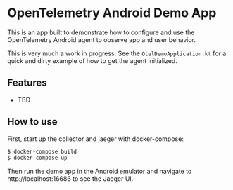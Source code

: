 
# OpenTelemetry Android Demo App

This is an app built to demonstrate how to configure and use the OpenTelemetry Android agent
to observe app and user behavior.

This is very much a work in progress. See the `OtelDemoApplication.kt` for 
a quick and dirty example of how to get the agent initialized.

## Features

* TBD


## How to use

First, start up the collector and jaeger with docker-compose:

```bash
$ docker-compose build
$ docker-compose up
```

Then run the demo app in the Android emulator and navigate to http://localhost:16686
to see the Jaeger UI.
